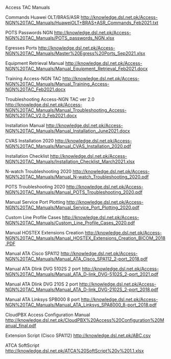 Access TAC Manuals

Commands Huawei OLT/BRAS/ASR 
http://knowledge.dsl.net.pk/Access-NGN%20TAC_Manuals/HuaweiOLT+BRAS+ASR_Commands_Feb2021.txt


POTS Passwords NGN http://knowledge.dsl.net.pk/Access-NGN%20TAC_Manuals/POTS_passwords_NGN.xlsx


Egresses Ports http://knowledge.dsl.net.pk/Access-NGN%20TAC_Manuals/Master%20Egress%20Ports_Sep2021.xlsx


Equipment Retrieval Manual http://knowledge.dsl.net.pk/Access-NGN%20TAC_Manuals/Manual_Equipment_Retrieval_Feb2021.docx


Training Access-NGN TAC http://knowledge.dsl.net.pk/Access-NGN%20TAC_Manuals/Manual_Training_Access-NGN%20TAC_Feb2021.docx


Troubleshooting Access-NGN TAC ver 2.0 
http://knowledge.dsl.net.pk/Access-NGN%20TAC_Manuals/Manual_Troubleshooting_Access-NGN%20TAC_V2.0_Feb2021.docx


Installation Manual
http://knowledge.dsl.net.pk/Access-NGN%20TAC_Manuals/Manual_Installation_June2021.docx


CVAS Installation 2020
http://knowledge.dsl.net.pk/Access-NGN%20TAC_Manuals/Manual_CVAS_Installation_2020.pdf


Installation Checklist
http://knowledge.dsl.net.pk/Access-NGN%20TAC_Manuals/Installation_Checklist_March2021.xlsx

N-watch Troubleshooting 2020
http://knowledge.dsl.net.pk/Access-NGN%20TAC_Manuals/Manual_N-watch_Troubleshooting_2020.pdf


POTS Troubleshooting 2020
http://knowledge.dsl.net.pk/Access-NGN%20TAC_Manuals/Manual_POTS_Troubleshooting_2020.pdf


Manual Service Port Plotting 
http://knowledge.dsl.net.pk/Access-NGN%20TAC_Manuals/Manual_Service_Port_Plotting_2020.pdf


Custom Line Profile Cases
http://knowledge.dsl.net.pk/Access-NGN%20TAC_Manuals/Custom_Line_Profile_Cases_2020.pdf


Manual HOSTEX Extensions Creation
http://knowledge.dsl.net.pk/Access-NGN%20TAC_Manuals/Manual_HOSTEX_Extensions_Creation_BICOM_2018.PDF


Manual ATA Cisco SPA112
http://knowledge.dsl.net.pk/Access-NGN%20TAC_Manuals/Manual_ATA_Cisco_SPA112_2-port_2018.pdf


Manual ATA Dlink DVG 5102S 2 port
http://knowledge.dsl.net.pk/Access-NGN%20TAC_Manuals/Manual_ATA_D-link_DVG-5102S_2-port_2021.pdf

Manual ATA Dlink DVG 210S 2 port
http://knowledge.dsl.net.pk/Access-NGN%20TAC_Manuals/Manual_ATA_D-link_DVG-2102S_2-port_2018.pdf


Manual ATA Linksys SPB000 8 port
http://knowledge.dsl.net.pk/Access-NGN%20TAC_Manuals/Manual_ATA_Linksys_SPA8000_8-port_2018.pdf


CloudPBX Access Configuration Manual
http://knowledge.dsl.net.pk/CloudPBX%20Access%20Configuration%20Manual_final.pdf


Extension Script (Cisco SPA112)
http://knowledge.dsl.net.pk/ABC.csv


ATCA SoftScript
http://knowledge.dsl.net.pk/ATCA%20SoftScript%20v%201.1.xlsx

